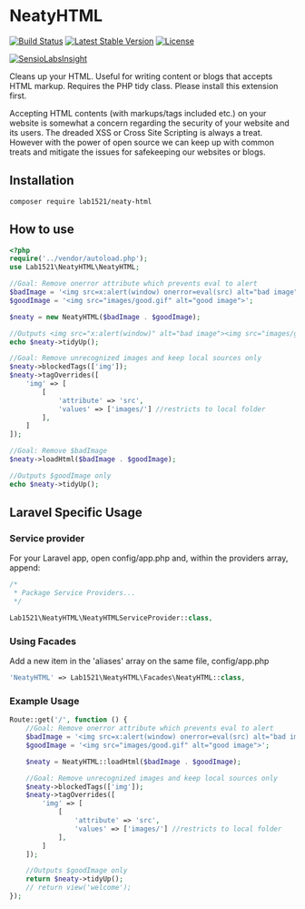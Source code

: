 # NeatyHTML

[![Build Status](https://travis-ci.org/lab1521/NeatyHTML.svg?branch=master)](https://travis-ci.org/lab1521/NeatyHTML)
[![Latest Stable Version](https://poser.pugx.org/lab1521/neaty-html/v/stable)](https://packagist.org/packages/lab1521/neaty-html)
[![License](https://poser.pugx.org/lab1521/neaty-html/license)](https://packagist.org/packages/lab1521/neaty-html)

[![SensioLabsInsight](https://insight.sensiolabs.com/projects/ed413d25-656d-48df-a607-58bf0f513049/big.png)](https://insight.sensiolabs.com/projects/ed413d25-656d-48df-a607-58bf0f513049)

Cleans up your HTML. Useful for writing content or blogs that accepts HTML markup. Requires the PHP tidy class. Please install this extension first.

Accepting HTML contents (with markups/tags included etc.) on your website is somewhat a concern regarding the security of your website and its users. The dreaded XSS or Cross Site Scripting is always a treat. However with the power of open source we can keep up with common treats and mitigate the issues for safekeeping our websites or blogs.


## Installation
```
composer require lab1521/neaty-html
```

## How to use

```php
<?php
require('../vendor/autoload.php');
use Lab1521\NeatyHTML\NeatyHTML;

//Goal: Remove onerror attribute which prevents eval to alert
$badImage = '<img src=x:alert(window) onerror=eval(src) alt="bad image">';
$goodImage = '<img src="images/good.gif" alt="good image">';

$neaty = new NeatyHTML($badImage . $goodImage);

//Outputs <img src="x:alert(window)" alt="bad image"><img src="images/good.gif" alt="good image">
echo $neaty->tidyUp();

//Goal: Remove unrecognized images and keep local sources only
$neaty->blockedTags(['img']);
$neaty->tagOverrides([
    'img' => [
        [
            'attribute' => 'src',
            'values' => ['images/'] //restricts to local folder
        ],
    ]
]);

//Goal: Remove $badImage
$neaty->loadHtml($badImage . $goodImage);

//Outputs $goodImage only
echo $neaty->tidyUp();
```

## Laravel Specific Usage
### Service provider
For your Laravel app, open config/app.php and, within the providers array, append:

```php
/*
 * Package Service Providers...
 */

Lab1521\NeatyHTML\NeatyHTMLServiceProvider::class,
```

### Using Facades
Add a new item in the 'aliases' array on the same file, config/app.php
```php
'NeatyHTML' => Lab1521\NeatyHTML\Facades\NeatyHTML::class,
```

### Example Usage
```php
Route::get('/', function () {
    //Goal: Remove onerror attribute which prevents eval to alert
    $badImage = '<img src=x:alert(window) onerror=eval(src) alt="bad image">';
    $goodImage = '<img src="images/good.gif" alt="good image">';

    $neaty = NeatyHTML::loadHtml($badImage . $goodImage);

    //Goal: Remove unrecognized images and keep local sources only
    $neaty->blockedTags(['img']);
    $neaty->tagOverrides([
        'img' => [
            [
                'attribute' => 'src',
                'values' => ['images/'] //restricts to local folder
            ],
        ]
    ]);

    //Outputs $goodImage only
    return $neaty->tidyUp();
    // return view('welcome');
});
```
